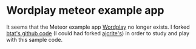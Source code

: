 # Wordplay meteor example app

It seems that the Meteor example app [Wordplay](https://www.meteor.com/examples/wordplay) no longer exists. I forked [btat's github code](https://github.com/btat/meteor-wordplay) (I could had forked [ajcrite's](https://github.com/ajcrites/meteor-wordplay)) in order to study and play with this sample code.

